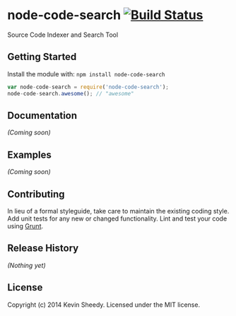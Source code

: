 # node-code-search [![Build Status](https://secure.travis-ci.org/kevinsheedy@gmail.com/node-code-search.png?branch=master)](http://travis-ci.org/kevinsheedy@gmail.com/node-code-search)

Source Code Indexer and Search Tool

## Getting Started
Install the module with: `npm install node-code-search`

```javascript
var node-code-search = require('node-code-search');
node-code-search.awesome(); // "awesome"
```

## Documentation
_(Coming soon)_

## Examples
_(Coming soon)_

## Contributing
In lieu of a formal styleguide, take care to maintain the existing coding style. Add unit tests for any new or changed functionality. Lint and test your code using [Grunt](http://gruntjs.com/).

## Release History
_(Nothing yet)_

## License
Copyright (c) 2014 Kevin Sheedy. Licensed under the MIT license.
